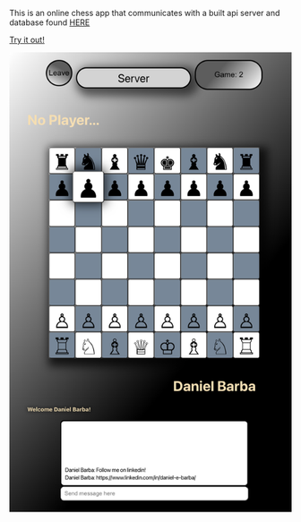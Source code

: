 This is an online chess app that communicates with a built api server and database found [HERE](https://github.com/DanielEduardoBarba/chess-api-express-firestoreDB)

[Try it out!](http://chess-online-deb.firebaseapp.com)

![](./src/assets/Online-Chess.png)
